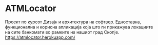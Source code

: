 # ATMLocator
Проект по курсот Дизајн и архитектура на софтвер. Eдноставна, функционална и корисна апликација која што ги прикажува локациите на сите банкомати во рамките на нашиот град Скопје. 
https://atmlocator.herokuapp.com/
